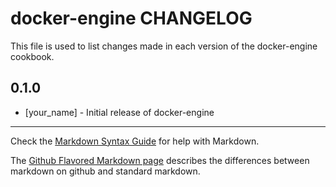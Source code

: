 docker-engine CHANGELOG
==================================

This file is used to list changes made in each version of the docker-engine cookbook.

0.1.0
-----
- [your_name] - Initial release of docker-engine

- - -
Check the [Markdown Syntax Guide](http://daringfireball.net/projects/markdown/syntax) for help with Markdown.

The [Github Flavored Markdown page](http://github.github.com/github-flavored-markdown/) describes the differences between markdown on github and standard markdown.
